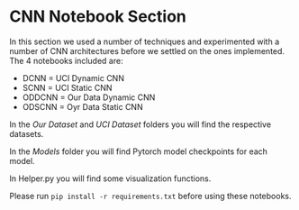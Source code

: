 # CNN Notebook Section
In this section we used a number of techniques and experimented with a number of CNN architectures before we settled on the ones implemented.
The 4 notebooks included are:
* DCNN = UCI Dynamic CNN
* SCNN = UCI Static CNN
* ODDCNN = Our Data Dynamic CNN
* ODSCNN = Oyr Data Static CNN

In the *Our Dataset* and *UCI Dataset* folders you will find the respective datasets.

In the *Models* folder you will find Pytorch model checkpoints for each model. 

In Helper.py you will find some visualization functions.

Please run ```pip install -r requirements.txt``` before using these notebooks.
